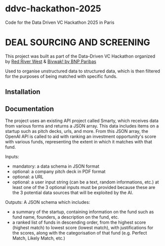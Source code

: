 # ddvc-hackathon-2025
Code for the Data Driven VC Hackathon 2025 in Paris

# DEAL SOURCING AND SCREENING

This project was built as part of the Data-Driven VC Hackathon organized by [Red River West](https://redriverwest.com) & [Bivwak! by BNP Paribas](https://bivwak.bnpparibas/)

Used to organise unstructured data to structured data, which is then filtered for the purposes of being matched with specific funds. 

## Installation

## Documentation
The project uses an existing API project called Smarty, which receives data from various forms and returns a JSON array. This data includes items on a startup such as pitch decks, urls, and more. From this JSON array, the OpenAI API is called to aid with ranking an investment opportunity's score with various funds, representing the extent in which it matches with that fund.

Inputs:
- mandatory: a data schema in JSON format
- optional: a company pitch deck in PDF format
- optional: a URL
- optional: a user input string (can be a text, random informations, etc.) at least one of the 3 optional inputs must be provided because these are the 3 potential data sources that will be exploited by the AI.

Outputs: 
A JSON schema which includes:
- a summary of the startup, containing information on the fund such as fund name, founders, a description on the fund, etc.
- a ranked list of funds in descending order, from the highest score (highest match) to lowest score (lowest match), with justifications for the scores, along with the categorisation of that fund (e.g. Perfect Match, Likely Match, etc.)